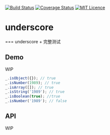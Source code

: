 [![Build Status](https://travis-ci.org/Aladdin-ADD/underscore.svg?branch=master)](https://travis-ci.org/Aladdin-ADD/underscore)
[![Coverage Status](https://coveralls.io/repos/github/Aladdin-ADD/underscore/badge.svg?branch=master)](https://coveralls.io/github/Aladdin-ADD/underscore?branch=master)
[![MIT Licence](https://badges.frapsoft.com/os/mit/mit.svg)](https://opensource.org/licenses/mit-license.php)   
# underscore
===
underscore + 完整测试

## Demo
WIP
```js
_.isObject({}); // true
_.isNumber(1989); // true
_.isArray([]); // true
_.isString('1989'); // true
_.isBoolean(true); //true
_.isNumber('1989'); // false
```
## API
WIP